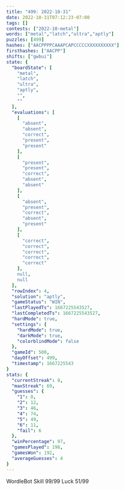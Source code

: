 ```yaml
---
title: "499: 2022-10-31"
date: 2022-10-31T07:12:23-07:00
tags: []
contests: ["2022-10-metal"]
words: ["metal","latch","ultra","aptly"]
puzzles: [499]
hashes: ["AACPPPPCAAAPCAPCCCCCXXXXXXXXXX"]
firsthashes: ["AACPP"]
shifts: ["gwbui"]
state: {
  "boardState": [
    "metal",
    "latch",
    "ultra",
    "aptly",
    "",
    ""
  ],
  "evaluations": [
    [
      "absent",
      "absent",
      "correct",
      "present",
      "present"
    ],
    [
      "present",
      "present",
      "correct",
      "absent",
      "absent"
    ],
    [
      "absent",
      "present",
      "correct",
      "absent",
      "present"
    ],
    [
      "correct",
      "correct",
      "correct",
      "correct",
      "correct"
    ],
    null,
    null
  ],
  "rowIndex": 4,
  "solution": "aptly",
  "gameStatus": "WIN",
  "lastPlayedTs": 1667225543527,
  "lastCompletedTs": 1667225543527,
  "hardMode": true,
  "settings": {
    "hardMode": true,
    "darkMode": true,
    "colorblindMode": false
  },
  "gameId": 500,
  "dayOffset": 499,
  "timestamp": 1667225543
}
stats: {
  "currentStreak": 8,
  "maxStreak": 69,
  "guesses": {
    "1": 0,
    "2": 12,
    "3": 46,
    "4": 74,
    "5": 49,
    "6": 11,
    "fail": 6
  },
  "winPercentage": 97,
  "gamesPlayed": 198,
  "gamesWon": 192,
  "averageGuesses": 4
}
---
```

<!-- more -->
WordleBot
Skill 99/99
Luck 51/99
